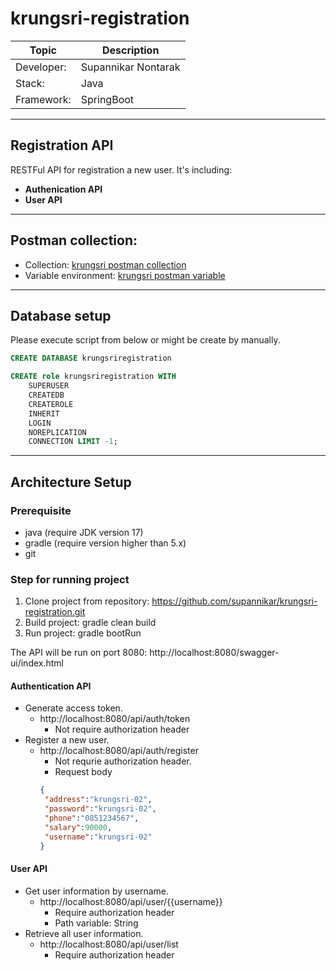 # krungsri-registration


Topic | Description
------ | ------
Developer: | Supannikar Nontarak
Stack: | Java
Framework: | SpringBoot
---

## Registration API
RESTFul API for registration a new user. It's including:

* **Authenication API** <br/>
* **User API** <br/>
---

## Postman collection:
- Collection: [krungsri postman collection](https://github.com/supannikar/krungsri-registration/blob/master/src/main/resources/Krungsri%20Registration.postman_collection.json) <br/>
- Variable environment: [krungsri postman variable](https://github.com/supannikar/krungsri-registration/blob/master/src/main/resources/local-krungsri.postman_environment.json) <br/>
---

## Database setup
Please execute script from below or might be create by manually.

```sql
CREATE DATABASE krungsriregistration

CREATE role krungsriregistration WITH 
	SUPERUSER
	CREATEDB
	CREATEROLE
	INHERIT
	LOGIN
	NOREPLICATION
	CONNECTION LIMIT -1;
 ```
 ---

## Architecture Setup
### Prerequisite
* java (require JDK version 17) <br/>
* gradle (require version higher than 5.x) <br/>
* git

### Step for running project

1. Clone project from repository: https://github.com/supannikar/krungsri-registration.git <br/>
2. Build project: gradle clean build <br/>
3. Run project: gradle bootRun

The API will be run on port 8080: http://localhost:8080/swagger-ui/index.html

#### Authentication API
- Generate access token.
  - http://localhost:8080/api/auth/token
    - Not require authorization header
- Register a new user.
  - http://localhost:8080/api/auth/register
    - Not requrie authorization header.
    - Request body
    ```json
    {
     "address":"krungsri-02",
     "password":"krungsri-02",
     "phone":"0851234567",
     "salary":90000,
     "username":"krungsri-02"
    }
    ```

#### User API
- Get user information by username.
  - http://localhost:8080/api/user/{{username}}
    - Require authorization header
    - Path variable: String
- Retrieve all user information.
  - http://localhost:8080/api/user/list
    - Require authorization header
